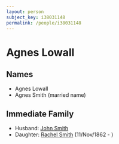```yaml
---
layout: person
subject_key: i38031148
permalink: /people/i38031148
---
```


# Agnes Lowall

## Names

* Agnes Lowall
* Agnes Smith (married name)

## Immediate Family

* Husband: [John Smith](./@3582868@-john-smith-b-d.md)
* Daughter: [Rachel Smith](./@58377523@-rachel-smith-b1862-11-11-d.md) (11/Nov/1862 - )

